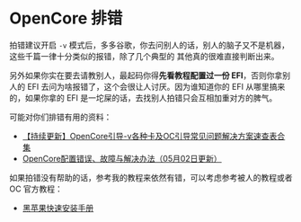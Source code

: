 # OpenCore 排错

拍错建议开启 `-v` 模式后，多多谷歌，你去问别人的话，别人的脑子又不是机器，这些千篇一律十分类似的报错，除了几个典型的 其他真的很难直接判断出来。

另外如果你实在要去请教别人，最起码你得**先看教程配置过一份 EFI**，否则你拿别人的 EFI 去问为啥报错了，这个会很让人讨厌。因为谁知道你的 EFI 从哪里搞来的，如果你拿的 EFI 是一坨屎的话，去找别人拍错只会互相加重对方的脾气。

可能对你们排错有用的资料：

- [【持续更新】OpenCore引导-v各种卡及OC引导常见问题解决方案速查表合集](http://imacos.top/2021/01/19/0154/)
- [OpenCore配置错误、故障与解决办法（05月02日更新）](https://shuiyunxc.github.io/2020/04/06/Faults/index/)

如果拍错没有帮助的话，参考我的教程来依然有错，可以考虑参考被人的教程或者 OC 官方教程：

- [黑苹果快速安装手册](https://www.yuque.com/hejianzhao/zgnsc5)


